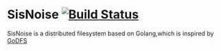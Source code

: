 SisNoise       [![Build Status](https://travis-ci.org/pokerG/SisNoise.svg?branch=master)](https://travis-ci.org/pokerG/SisNoise)
========

SisNoise is a distributed filesystem based on Golang,which is inspired by [GoDFS](https://github.com/sjarvie/GoDFS)
